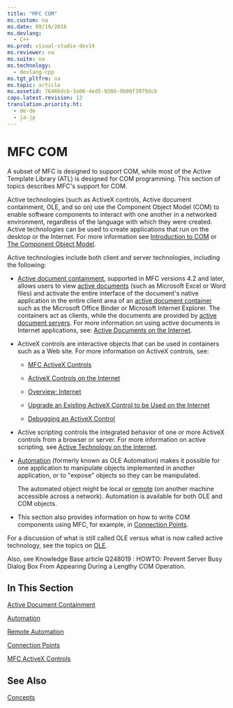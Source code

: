 ```yaml
---
title: "MFC COM"
ms.custom: na
ms.date: 09/19/2016
ms.devlang: 
  - C++
ms.prod: visual-studio-dev14
ms.reviewer: na
ms.suite: na
ms.technology: 
  - devlang-cpp
ms.tgt_pltfrm: na
ms.topic: article
ms.assetid: 7646bdcb-3a06-4ed5-9386-9b00f3979dcb
caps.latest.revision: 13
translation.priority.ht: 
  - de-de
  - ja-jp
---
```

# MFC COM
A subset of MFC is designed to support COM, while most of the Active Template Library (ATL) is designed for COM programming. This section of topics describes MFC's support for COM.  
  
 Active technologies (such as ActiveX controls, Active document containment, OLE, and so on) use the Component Object Model (COM) to enable software components to interact with one another in a networked environment, regardless of the language with which they were created. Active technologies can be used to create applications that run on the desktop or the Internet. For more information see [Introduction to COM](../vs140/Introduction-to-COM.md) or [The Component Object Model](http://msdn.microsoft.com/library/windows/desktop/ms694363).  
  
 Active technologies include both client and server technologies, including the following:  
  
-   [Active document containment](../vs140/Active-Document-Containment.md), supported in MFC versions 4.2 and later, allows users to view [active documents](../vs140/Active-Documents.md) (such as Microsoft Excel or Word files) and activate the entire interface of the document's native application in the entire client area of an [active document container](../vs140/Active-Document-Containers.md) such as the Microsoft Office Binder or Microsoft Internet Explorer. The containers act as clients, while the documents are provided by [active document servers](../vs140/Active-Document-Servers.md). For more information on using active documents in Internet applications, see: [Active Documents on the Internet](../vs140/Active-Documents-on-the-Internet.md).  
  
-   ActiveX controls are interactive objects that can be used in containers such as a Web site. For more information on ActiveX controls, see:  
  
    -   [MFC ActiveX Controls](../vs140/MFC-ActiveX-Controls.md)  
  
    -   [ActiveX Controls on the Internet](../vs140/ActiveX-Controls-on-the-Internet.md)  
  
    -   [Overview: Internet](../vs140/MFC-Internet-Programming-Basics.md)  
  
    -   [Upgrade an Existing ActiveX Control to be Used on the Internet](../vs140/Upgrading-an-Existing-ActiveX-Control.md)  
  
    -   [Debugging an ActiveX Control](../vs140/How-to--Debug-an-ActiveX-Control.md)  
  
-   Active scripting controls the integrated behavior of one or more ActiveX controls from a browser or server. For more information on active scripting, see [Active Technology on the Internet](../vs140/Active-Technology-on-the-Internet.md).  
  
-   [Automation](../vs140/Automation.md) (formerly known as OLE Automation) makes it possible for one application to manipulate objects implemented in another application, or to "expose" objects so they can be manipulated.  
  
     The automated object might be local or [remote](../vs140/Remote-Automation.md) (on another machine accessible across a network). Automation is available for both OLE and COM objects.  
  
-   This section also provides information on how to write COM components using MFC, for example, in [Connection Points](../vs140/Connection-Points.md).  
  
 For a discussion of what is still called OLE versus what is now called active technology, see the topics on [OLE](../vs140/OLE-in-MFC.md).  
  
 Also, see Knowledge Base article Q248019 : HOWTO: Prevent Server Busy Dialog Box From Appearing During a Lengthy COM Operation.  
  
## In This Section  
 [Active Document Containment](../vs140/Active-Document-Containment.md)  
  
 [Automation](../vs140/Automation.md)  
  
 [Remote Automation](../vs140/Remote-Automation.md)  
  
 [Connection Points](../vs140/Connection-Points.md)  
  
 [MFC ActiveX Controls](../vs140/MFC-ActiveX-Controls.md)  
  
## See Also  
 [Concepts](../vs140/MFC-Concepts.md)